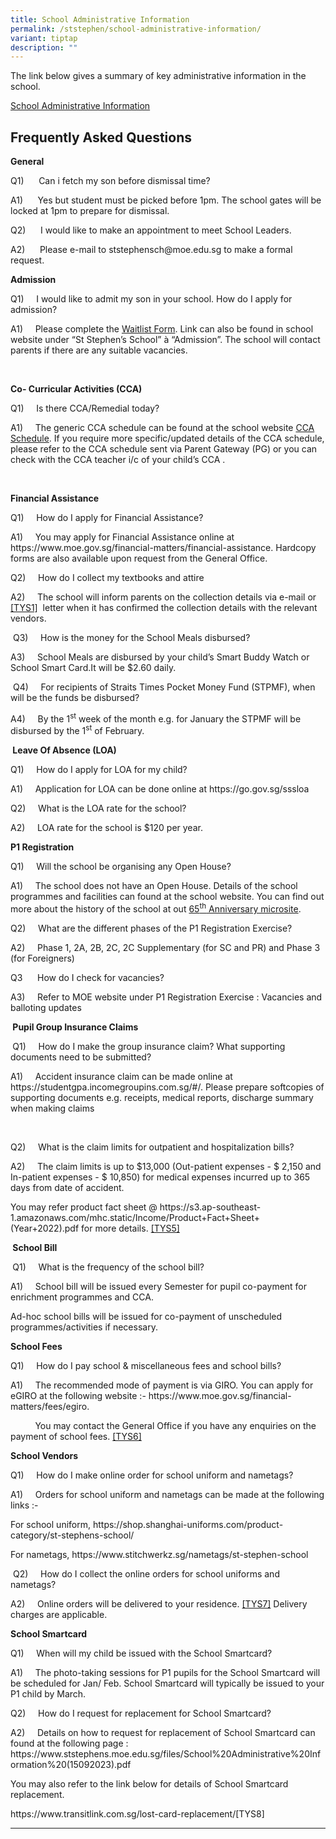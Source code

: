 ```yaml
---
title: School Administrative Information
permalink: /ststephen/school-administrative-information/
variant: tiptap
description: ""
---
```

<p>The link below gives a summary of key administrative information in the
school.</p>
<p><a href="/files/School Administrative Information (15092023).pdf" rel="noopener nofollow" target="_blank">School Administrative Information</a>
</p>
<h2><strong>Frequently Asked Questions</strong></h2>
<p><strong>General</strong>
</p>
<p>Q1)&nbsp;&nbsp;&nbsp;&nbsp;&nbsp; Can i fetch my son before dismissal
time?</p>
<p>A1) &nbsp;&nbsp;&nbsp;&nbsp; Yes but student must be picked before 1pm.
The school gates will be locked at 1pm to prepare for dismissal.</p>
<p>Q2) &nbsp;&nbsp;&nbsp;&nbsp; I would like to make an appointment to meet
School Leaders.</p>
<p>A2)&nbsp;&nbsp;&nbsp;&nbsp;&nbsp; Please e-mail to <a rel="noopener noreferrer nofollow" target="_blank">ststephensch@moe.edu.sg</a> to
make a formal request.</p>
<p><strong>Admission</strong>
</p>
<p>Q1) &nbsp;&nbsp;&nbsp; I would like to admit my son in your school. How
do I apply for admission?</p>
<p>A1) &nbsp;&nbsp;&nbsp; Please complete the <a href="https://go.gov.sg/ssswaitlist" rel="noopener noreferrer nofollow" target="_blank">Waitlist Form</a>. Link can also be
found in school website under “St Stephen’s School” à “Admission”. The
school will contact parents if there are any suitable vacancies.</p>
<p>&nbsp;</p>
<p><strong>Co- Curricular Activities (CCA)</strong>
</p>
<p>Q1)&nbsp;&nbsp;&nbsp;&nbsp; Is there CCA/Remedial today?</p>
<p>A1)&nbsp;&nbsp;&nbsp;&nbsp; The generic CCA schedule can be found at the
school website <a href="https://www.ststephens.moe.edu.sg/for-students/cca-schedule-2022/" rel="noopener noreferrer nofollow" target="_blank">CCA Schedule</a>.
If you require more specific/updated details of the CCA schedule, please
refer to the CCA schedule sent via Parent Gateway (PG) or you can check
with the CCA teacher i/c of your child’s CCA .</p>
<p><strong>&nbsp;</strong>
</p>
<p><strong>Financial Assistance</strong>
</p>
<p>Q1) &nbsp;&nbsp;&nbsp; How do I apply for Financial Assistance?</p>
<p>A1) &nbsp;&nbsp;&nbsp; You may apply for Financial Assistance online at
<a rel="noopener noreferrer nofollow" target="_blank">https://www.moe.gov.sg/financial-matters/financial-assistance</a>. Hardcopy
forms are also available upon request from the General Office.</p>
<p>Q2) &nbsp;&nbsp;&nbsp; How do I collect my textbooks and attire</p>
<p>A2)&nbsp;&nbsp;&nbsp;&nbsp; The school will inform parents on the collection
details <a rel="noopener noreferrer nofollow" target="_blank">via e-mail or</a>
<a href="#_msocom_1" class="msocomanchor" rel="noopener noreferrer nofollow" target="_blank">[TYS1]</a>&nbsp; letter when it has confirmed the collection details with
the relevant vendors.</p>
<p>&nbsp;Q3)&nbsp;&nbsp;&nbsp;&nbsp; How is the money for the School Meals
disbursed?</p>
<p>A3)&nbsp;&nbsp;&nbsp;&nbsp; <a rel="noopener noreferrer nofollow" target="_blank">School Meals are disbursed by your child’s Smart Buddy Watch or School Smart </a>
<a rel="noopener noreferrer nofollow" target="_blank">Card.It</a><a rel="noopener noreferrer nofollow" target="_blank"> will be $2.60 daily. </a>
</p>
<p>&nbsp;Q4) &nbsp;&nbsp;&nbsp; For recipients of Straits Times Pocket Money
Fund (STPMF), when will be the funds be disbursed?</p>
<p>A4)&nbsp;&nbsp;&nbsp;&nbsp; <a rel="noopener noreferrer nofollow" target="_blank">By the 1<sup>st</sup> week of the month e.g. for January the STPMF will be disbursed by the 1<sup>st</sup> of February.</a>
</p>
<p><strong>&nbsp;Leave Of Absence (LOA)</strong>
</p>
<p>Q1) &nbsp;&nbsp;&nbsp; How do I apply for LOA for my child?</p>
<p>A1)&nbsp;&nbsp;&nbsp;&nbsp; Application for LOA can be done online at
<a rel="noopener noreferrer nofollow" target="_blank">https://go.gov.sg/sssloa</a>
</p>
<p>Q2)&nbsp;&nbsp;&nbsp;&nbsp; What is the LOA rate for the school?</p>
<p>A2) &nbsp;&nbsp;&nbsp; LOA rate for the school is $120 per year.</p>
<p><strong>P1 Registration</strong>
</p>
<p>Q1)&nbsp;&nbsp;&nbsp;&nbsp; Will the school be organising any Open House?</p>
<p>A1) &nbsp;&nbsp;&nbsp; The school does not have an Open House. Details
of the school programmes and facilities can found at the school website.
You can find out more about the history of the school at out <a href="https://sites.google.com/moe.edu.sg/sssheritagegallery/home" rel="noopener noreferrer nofollow" target="_blank">65<sup>th</sup> Anniversary microsite</a>.</p>
<p><a rel="noopener noreferrer nofollow" target="_blank">Q2) &nbsp;&nbsp;&nbsp; What are the different phases of the P1 Registration Exercise?</a>
</p>
<p>A2)&nbsp;&nbsp;&nbsp;&nbsp; Phase 1, 2A, 2B, 2C, 2C Supplementary (for
SC and PR) and Phase 3 (for Foreigners)</p>
<p>Q3 &nbsp;&nbsp;&nbsp;&nbsp; How do I check for vacancies?</p>
<p>A3)&nbsp;&nbsp;&nbsp;&nbsp; Refer to MOE website under P1 Registration
Exercise : Vacancies and balloting updates<a href="#_msocom_4" class="msocomanchor" rel="noopener noreferrer nofollow" target="_blank"> </a>
</p>
<p><strong>&nbsp;Pupil Group Insurance Claims</strong>
</p>
<p><strong>&nbsp;</strong>Q1)&nbsp;&nbsp;&nbsp;&nbsp; <a rel="noopener noreferrer nofollow" target="_blank">How do I make the group insurance claim? What supporting documents need to be submitted?</a>
</p>
<p>A1)&nbsp;&nbsp;&nbsp;&nbsp; Accident insurance claim can be made online
at <a rel="noopener noreferrer nofollow" target="_blank">https://studentgpa.incomegroupins.com.sg/#/</a>.
Please prepare softcopies of supporting documents e.g. receipts, medical
reports, discharge summary when making claims</p>
<p>&nbsp;</p>
<p>Q2)&nbsp;&nbsp;&nbsp;&nbsp; What is the claim limits for outpatient and
hospitalization bills?</p>
<p>A2)&nbsp;&nbsp;&nbsp;&nbsp; The claim limits is up to $13,000 (Out-patient
expenses - $ 2,150 and In-patient expenses - $ 10,850) for medical expenses
incurred up to 365 days from date of accident.</p>
<p>You may refer product fact sheet @ <a rel="noopener noreferrer nofollow" target="_blank">https://s3.ap-southeast-1.amazonaws.com/mhc.static/Income/Product+Fact+Sheet+(Year+2022).pdf</a> for
more details. <a href="#_msocom_5" class="msocomanchor" rel="noopener noreferrer nofollow" target="_blank">[TYS5]</a>&nbsp;</p>
<p><strong>&nbsp;School Bill</strong>
</p>
<p><strong>&nbsp;</strong>Q1)&nbsp;&nbsp;&nbsp;&nbsp; What is the frequency
of the school bill?</p>
<p>A1)&nbsp; &nbsp;&nbsp; School bill will be issued every Semester for pupil
co-payment for enrichment programmes and CCA.</p>
<p>Ad-hoc school bills will be issued for co-payment of unscheduled programmes/activities
if necessary.</p>
<p><strong>School Fees</strong>
</p>
<p>Q1)&nbsp;&nbsp;&nbsp;&nbsp; How do I pay school &amp; miscellaneous fees
and school bills?</p>
<p>A1) &nbsp;&nbsp;&nbsp; The recommended mode of payment is via GIRO. You
can apply for eGIRO at the following website :- <a rel="noopener noreferrer nofollow" target="_blank">https://www.moe.gov.sg/financial-matters/fees/egiro</a>.</p>
<p>&nbsp;&nbsp;&nbsp;&nbsp;&nbsp;&nbsp;&nbsp;&nbsp;&nbsp; <a rel="noopener noreferrer nofollow" target="_blank">You may contact the General Office if you have any enquiries on the payment of school fees.</a>
<a href="#_msocom_6" class="msocomanchor" rel="noopener noreferrer nofollow" target="_blank">[TYS6]</a>&nbsp;</p>
<p><strong><a rel="noopener noreferrer nofollow" target="_blank">School Vendors</a></strong>
</p>
<p>Q1) &nbsp;&nbsp;&nbsp; How do I make online order for school uniform and
nametags?</p>
<p>A1) &nbsp;&nbsp;&nbsp; Orders for school uniform and nametags can be made
at the following links :-</p>
<p>For school uniform, <a rel="noopener noreferrer nofollow" target="_blank">https://shop.shanghai-uniforms.com/product-category/st-stephens-school/</a>
</p>
<p>For nametags, <a rel="noopener noreferrer nofollow" target="_blank">https://www.stitchwerkz.sg/nametags/st-stephen-school</a>
</p>
<p>&nbsp;Q2)&nbsp;&nbsp;&nbsp;&nbsp; How do I collect the online orders for
school uniforms and nametags?</p>
<p>A2)&nbsp;&nbsp;&nbsp;&nbsp; Online orders will be delivered to your residence.
<a href="#_msocom_7" class="msocomanchor" rel="noopener noreferrer nofollow" target="_blank">[TYS7]</a>&nbsp;Delivery charges are applicable.</p>
<p><strong><a rel="noopener noreferrer nofollow" target="_blank">School Smartcard</a></strong>
</p>
<p>Q1) &nbsp;&nbsp;&nbsp; When will my child be issued with the School Smartcard?</p>
<p>A1)&nbsp;&nbsp;&nbsp;&nbsp; The photo-taking sessions for P1 pupils for
the School Smartcard will be scheduled for Jan/ Feb. School Smartcard will
typically be issued to your P1 child by March.</p>
<p>Q2)&nbsp;&nbsp;&nbsp;&nbsp; How do I request for replacement for School
Smartcard?</p>
<p>A2)&nbsp;&nbsp;&nbsp;&nbsp; Details on how to request for replacement
of School Smartcard can found at the following page : <a rel="noopener noreferrer nofollow" target="_blank">https://www.ststephens.moe.edu.sg/files/School%20Administrative%20Information%20(15092023).pdf</a>
</p>
<p>You may also refer to the link below for details of School Smartcard replacement.</p>
<p><a rel="noopener noreferrer nofollow" target="_blank">https://www.transitlink.com.sg/lost-card-replacement/[TYS8]</a>&nbsp;</p>
<hr>
<p>&nbsp;</p>